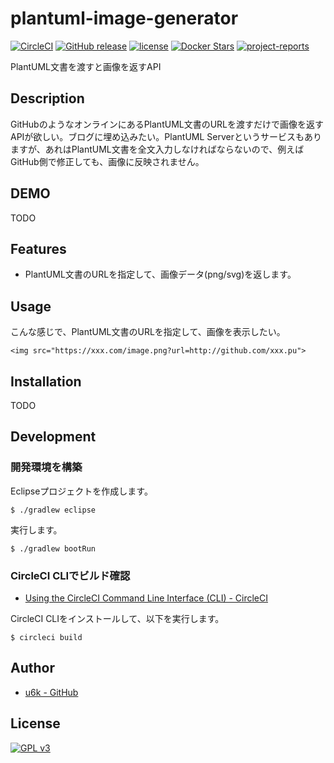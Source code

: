 # plantuml-image-generator

[![CircleCI](https://img.shields.io/circleci/project/github/u6k/plantuml-image-generator.svg)](https://circleci.com/gh/u6k/plantuml-image-generator) [![GitHub release](https://img.shields.io/github/release/u6k/plantuml-image-generator.svg)](https://github.com/u6k/plantuml-image-generator/releases) [![license](https://img.shields.io/github/license/u6k/plantuml-image-generator.svg)](https://github.com/u6k/plantuml-image-generator/blob/master/LICENSE) [![Docker Stars](https://img.shields.io/docker/stars/u6kapps/plantuml-image-generator.svg)](https://hub.docker.com/r/u6kapps/plantuml-image-generator/) [![project-reports](https://img.shields.io/badge/site-project--reports-orange.svg)](https://u6k.github.io/plantuml-image-generator/project-reports.html)

PlantUML文書を渡すと画像を返すAPI

## Description

GitHubのようなオンラインにあるPlantUML文書のURLを渡すだけで画像を返すAPIが欲しい。ブログに埋め込みたい。PlantUML Serverというサービスもありますが、あれはPlantUML文書を全文入力しなければならないので、例えばGitHub側で修正しても、画像に反映されません。

## DEMO

TODO

## Features

- PlantUML文書のURLを指定して、画像データ(png/svg)を返します。

## Usage

こんな感じで、PlantUML文書のURLを指定して、画像を表示したい。

```
<img src="https://xxx.com/image.png?url=http://github.com/xxx.pu">
```

## Installation

TODO

## Development

### 開発環境を構築

Eclipseプロジェクトを作成します。

```
$ ./gradlew eclipse
```

実行します。

```
$ ./gradlew bootRun
```

### CircleCI CLIでビルド確認

- [Using the CircleCI Command Line Interface (CLI) - CircleCI](https://circleci.com/docs/2.0/local-jobs/)

CircleCI CLIをインストールして、以下を実行します。

```
$ circleci build
```

## Author

- [u6k - GitHub](https://github.com/u6k)

## License

[![GPL v3](https://img.shields.io/github/license/u6k/plantuml-image-generator.svg)](https://github.com/u6k/plantuml-image-generator/blob/master/LICENSE)
